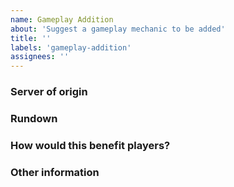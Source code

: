 ```yaml
---
name: Gameplay Addition
about: 'Suggest a gameplay mechanic to be added'
title: ''
labels: 'gameplay-addition'
assignees: ''
---
```


<!-- Before continuing, please make sure that your suggestion hasn't already been submitted. -->

### Server of origin
<!-- What server would this mechanic be added to? Survival? Skyblock? Global? -->
<replace me>

  
### Rundown
<!-- Provide a breif description of the gameplay mechanic. -->
<replace me>


### How would this benefit players?
<!-- Tell us how this would improve gameplay. -->
<replace me>

  
### Other information
<!-- If you have any other information that you feel would help, please add it below. -->
<replace me>
